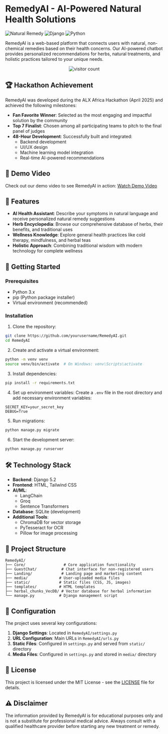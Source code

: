 # RemedyAI - AI-Powered Natural Health Solutions

![Natural Remedy](https://img.shields.io/badge/Natural-Remedy-brightgreen)
![Django](https://img.shields.io/badge/Django-5.2-green)
![Python](https://img.shields.io/badge/Python-3.x-blue)


RemedyAI is a web-based platform that connects users with natural, non-chemical remedies based on their health concerns. Our AI-powered chatbot provides personalized recommendations for herbs, natural treatments, and holistic practices tailored to your unique needs.

<div align="center">
  <img src="https://hits.dwyl.com/MegumiinUwU/Gomoku-Game.svg?style=flat-square&show=unique" alt="visitor count" />
</div>

## 🏆 Hackathon Achievement

RemedyAI was developed during the ALX Africa Hackathon (April 2025) and achieved the following milestones:

- **Fan Favorite Winner**: Selected as the most engaging and impactful solution by the community
- **Top 7 Finalist**: Chosen among all participating teams to pitch to the final panel of judges
- **48-Hour Development**: Successfully built and integrated:
  - Backend development
  - UI/UX design
  - Machine learning model integration
  - Real-time AI-powered recommendations

## 🎥 Demo Video

Check out our demo video to see RemedyAI in action:
[Watch Demo Video](demo/RemedyAI_Demo.mp4)

## 🌟 Features

- **AI Health Assistant**: Describe your symptoms in natural language and receive personalized natural remedy suggestions
- **Herb Encyclopedia**: Browse our comprehensive database of herbs, their benefits, and traditional uses
- **Wellness Knowledge**: Explore general health practices like cold therapy, mindfulness, and herbal teas
- **Holistic Approach**: Combining traditional wisdom with modern technology for complete wellness

## 🚀 Getting Started

### Prerequisites

- Python 3.x
- pip (Python package installer)
- Virtual environment (recommended)

### Installation

1. Clone the repository:
```bash
git clone https://github.com/yourusername/RemedyAI.git
cd RemedyAI
```

2. Create and activate a virtual environment:
```bash
python -m venv venv
source venv/bin/activate  # On Windows: venv\Scripts\activate
```

3. Install dependencies:
```bash
pip install -r requirements.txt
```

4. Set up environment variables:
Create a `.env` file in the root directory and add necessary environment variables:
```
SECRET_KEY=your_secret_key
DEBUG=True
```

5. Run migrations:
```bash
python manage.py migrate
```

6. Start the development server:
```bash
python manage.py runserver
```

## 🛠️ Technology Stack

- **Backend**: Django 5.2
- **Frontend**: HTML, Tailwind CSS
- **AI/ML**: 
  - LangChain
  - Groq
  - Sentence Transformers
- **Database**: SQLite (development)
- **Additional Tools**:
  - ChromaDB for vector storage
  - PyTesseract for OCR
  - Pillow for image processing

## 📁 Project Structure

```
RemedyAI/
├── Core/                 # Core application functionality
├── GuestChat/           # Chat interface for non-registered users
├── Landing/             # Landing page and marketing content
├── media/              # User-uploaded media files
├── static/             # Static files (CSS, JS, images)
├── templates/          # HTML templates
├── herbal_chunks_VecDB/ # Vector database for herbal information
└── manage.py           # Django management script
```

## 🔧 Configuration

The project uses several key configurations:

1. **Django Settings**: Located in `RemedyAI/settings.py`
2. **URL Configuration**: Main URLs in `RemedyAI/urls.py`
3. **Static Files**: Configured in `settings.py` and served from `static/` directory
4. **Media Files**: Configured in `settings.py` and stored in `media/` directory



## 📝 License

This project is licensed under the MIT License - see the [LICENSE](LICENSE) file for details.

## ⚠️ Disclaimer

The information provided by RemedyAI is for educational purposes only and is not a substitute for professional medical advice. Always consult with a qualified healthcare provider before starting any new treatment or remedy.






